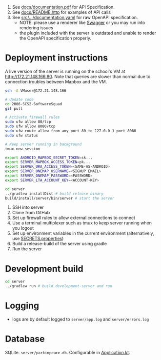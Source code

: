 1. See [docs/documentation.pdf](docs/documentation.pdf) for API Specification.
2. See [docs/README.http](docs/README.http) for examples of API calls
3. See [src/.../documentation.yaml](src/commonMain/resources/openapi/documentation.yaml) for raw OpenAPI specification.
   - NOTE: please use a renderer like [Swagger](https://editor-next.swagger.io) or you may run into rendering issues
   - the plugin included with the server is outdated and unable to render the OpenAPI specification properly.

# Deployment instructions

A live version of the server is running on the school's VM at http://172.21.148.166:80. Note that queries are slower
than normal due to connection troubles between Mapbox and the VM.

```bash
ssh -A VMuser@172.21.148.166

# Update code
cd 2006-SCS2-SoftwareSquad
git pull

# Activate firewall rules
sudo ufw allow 80/tcp
sudo ufw allow 8080/tcp
sudo ufw route allow from any port 80 to 127.0.0.1 port 8080
sudo ufw status

# Keep server running in background
tmux new-session

export ANDROID_MAPBOX_SECRET_TOKEN=sk...
export SERVER_MAPBOX_ACCESS_TOKEN=pk...
export SERVER_URA_ACCESS_TOKEN=<SAME-AS-ANDROID>
export SERVER_ONEMAP_USERNAME=<SIGNUP EMAIL>
export SERVER_ONEMAP_PASSWORD=<PASSWORD>
export SERVER_LTA_ACCOUNT_KEY=<ACCOUNT-KEY>

cd server
../gradlew installDist # build release binary
build/install/server/bin/server # start the server
```

1. SSH into server
2. Clone from GitHub
3. Set up firewall rules to allow external connections to connect
4. Use a terminal multiplexer such as tmux to keep server running when you logout
5. Set up environment variables in the current environment (alternatively,
   use [SECRETS.properties](../SECRETS.properties.sample))
6. Build a release-build of the server using gradle
7. Run the server

# Development build

```bash
cd server
../gradlew run # build development-server and run
```

# Logging

- logs are by default logged to `server/app.log` and `server/errors.log`

# Database

SQLite. `server/parkinpeace.db`. Configurable
in [Application.kt](src/commonMain/kotlin/ntu26/ss/parkinpeace/server/Application.kt).